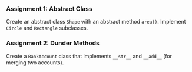 ### Assignment 1: Abstract Class
Create an abstract class `Shape` with an abstract method `area()`. Implement `Circle` and `Rectangle` subclasses.

### Assignment 2: Dunder Methods
Create a `BankAccount` class that implements `__str__` and `__add__` (for merging two accounts).
